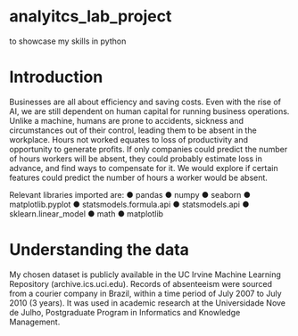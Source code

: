 # analyitcs_lab_project
to showcase my skills in python

# Introduction
Businesses are all about efficiency and saving costs. Even with the rise of AI, we are still
dependent on human capital for running business operations. Unlike a machine, humans are
prone to accidents, sickness and circumstances out of their control, leading them to be
absent in the workplace. Hours not worked equates to loss of productivity and opportunity to
generate profits. If only companies could predict the number of hours workers will be absent,
they could probably estimate loss in advance, and find ways to compensate for it.
We would explore if certain features could predict the number of hours a worker would be
absent.

Relevant libraries imported are:
● pandas
● numpy
● seaborn
● matplotlib.pyplot
● statsmodels.formula.api
● statsmodels.api
● sklearn.linear_model
● math
● matplotlib

# Understanding the data
My chosen dataset is publicly available in the UC Irvine Machine Learning Repository
(archive.ics.uci.edu).
Records of absenteeism were sourced from a courier company in Brazil, within a time period
of July 2007 to July 2010 (3 years). It was used in academic research at the Universidade
Nove de Julho, Postgraduate Program in Informatics and Knowledge Management.
